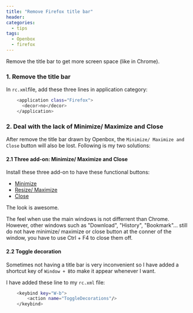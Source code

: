 ```yaml
---
title: "Remove Firefox title bar"
header:
categories:
  - tips
tags:
  - Openbox  
  - firefox
---
```


Remove the title bar to get more screen space (like in Chrome).

### 1. Remove the title bar

In `rc.xml`file, add these three lines in application category:

```bash
    <application class="Firefox">
      <decor>no</decor>
    </application>
```

### 2. Deal with the lack of Minimize/ Maximize and Close

After remove the title bar drawn by Openbox, the `Minimize/ Maximize and Close` button will also be lost. Following is my two solutions:

#### 2.1 Three add-on: Minimize/ Maximize and Close

Install these three add-on to have these functional buttons:

* [Minimize](https://addons.mozilla.org/en-US/firefox/addon/minimize-the-window/ "Minimize")
* [Resize/ Maximize](https://addons.mozilla.org/firefox/addon/maximize-the-window/ "Resize/ Maximize")
* [Close](https://addons.mozilla.org/firefox/addon/close-the-window/ "Close")

The look is awesome.

The feel when use the main windows is not differrent than Chrome. However, other windows such as "Download", "History", "Bookmark"... still do not have minimize/ maximize or close button at the conner of the window, you have to use Ctrl + F4 to close them off.

#### 2.2 Toggle decoration
Sometimes not having a title bar is very inconvenient so I have added a shortcut key of `Window + B`to make it appear whenever I want.

I have added these line to my `rc.xml` file:

```bash
    <keybind key="W-b">
        <action name="ToggleDecorations"/>
    </keybind>
```

